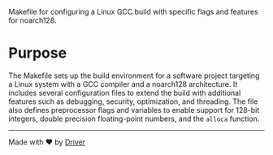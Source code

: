 <!--------------------------------------------------------------------------------->
<!-- IMPORTANT: This file is auto-generated by Driver (https://driver.ai). -------->
<!-- Manual edits may be overwritten on future commits. --------------------------->
<!--------------------------------------------------------------------------------->

Makefile for configuring a Linux GCC build with specific flags and features for noarch128.

# Purpose
The Makefile sets up the build environment for a software project targeting a Linux system with a GCC compiler and a noarch128 architecture. It includes several configuration files to extend the build with additional features such as debugging, security, optimization, and threading. The file also defines preprocessor flags and variables to enable support for 128-bit integers, double precision floating-point numbers, and the `alloca` function.

---
Made with ❤️ by [Driver](https://www.driver.ai/)